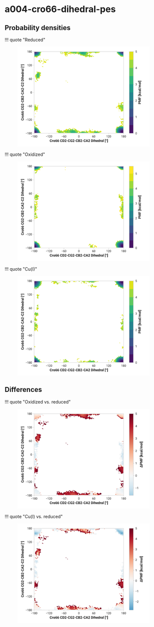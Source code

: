 # a004-cro66-dihedral-pes

## Probability densities

!!! quote "Reduced"
    <figure markdown>
    ![](./a004-pes-reduced.png)
    </figure>

!!! quote "Oxidized"
    <figure markdown>
    ![](./a004-pes-oxidized.png)
    </figure>

!!! quote "Cu(I)"
    <figure markdown>
    ![](./a004-pes-cu.png)
    </figure>

## Differences

!!! quote "Oxidized vs. reduced"
    <figure markdown>
    ![](./a004-pes-diff-oxd-red.png)
    </figure>

!!! quote "Cu(I) vs. reduced"
    <figure markdown>
    ![](./a004-pes-diff-cu-red.png)
    </figure>
